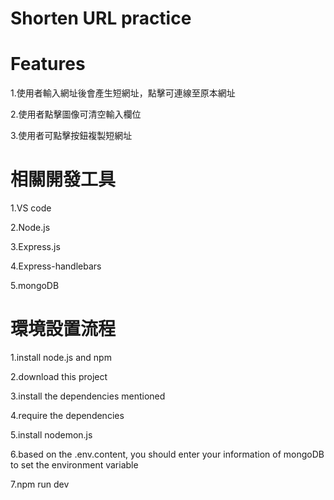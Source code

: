 # Shorten URL practice

# Features
1.使用者輸入網址後會產生短網址，點擊可連線至原本網址

2.使用者點擊圖像可清空輸入欄位

3.使用者可點擊按鈕複製短網址

# 相關開發工具
1.VS code

2.Node.js

3.Express.js 

4.Express-handlebars

5.mongoDB

# 環境設置流程
1.install node.js and npm

2.download this project

3.install the dependencies mentioned

4.require the dependencies

5.install nodemon.js

6.based on the .env.content,  you should enter your information of mongoDB to set the environment variable

7.npm run dev
